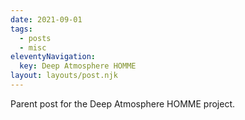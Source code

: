 ```yaml
---
date: 2021-09-01
tags:
  - posts
  - misc
eleventyNavigation:
  key: Deep Atmosphere HOMME
layout: layouts/post.njk
---
```


Parent post for the Deep Atmosphere HOMME project.

